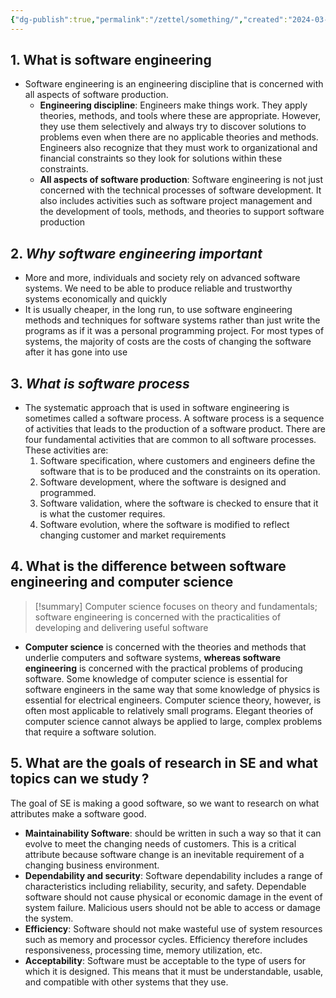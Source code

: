 ```yaml
---
{"dg-publish":true,"permalink":"/zettel/something/","created":"2024-03-01T15:07:50.358+07:00","updated":"2024-03-01T15:30:13.362+07:00"}
---
```



## 1. What is software engineering
- Software engineering is an engineering discipline that is concerned with all aspects of software production.
	- **Engineering discipline**: Engineers make things work. They apply theories, methods, and tools where these are appropriate. However, they use them selectively and always try to discover solutions to problems even when there are no applicable theories and methods. Engineers also recognize that they must work to organizational and financial constraints so they look for solutions within these constraints.
	- **All aspects of software production**: Software engineering is not just concerned with the technical processes of software development. It also includes activities such as software project management and the development of tools, methods, and theories to support software production

## 2. *Why software engineering important*
- More and more, individuals and society rely on advanced software systems. We need to be able to produce reliable and trustworthy systems economically and quickly
- It is usually cheaper, in the long run, to use software engineering methods and techniques for software systems rather than just write the programs as if it was a personal programming project. For most types of systems, the majority of costs are the costs of changing the software after it has gone into use

## 3. *What is software process*
- The systematic approach that is used in software engineering is sometimes called a software process. A software process is a sequence of activities that leads to the production of a software product. There are four fundamental activities that are common to all software processes. These activities are:
	1. Software specification, where customers and engineers define the software that is to be produced and the constraints on its operation. 
	2. Software development, where the software is designed and programmed. 
	3. Software validation, where the software is checked to ensure that it is what the customer requires. 
	4. Software evolution, where the software is modified to reflect changing customer and market requirements
## 4. What is the difference between software engineering and computer science
>[!summary]
>Computer science focuses on theory and fundamentals; software engineering is concerned with the practicalities of developing and delivering useful software
- **Computer science** is concerned with the theories and methods that underlie computers and software systems, **whereas software engineering** is concerned with the practical problems of producing software. Some knowledge of computer science is essential for software engineers in the same way that some knowledge of physics is essential for electrical engineers. Computer science theory, however, is often most applicable to relatively small programs. Elegant theories of computer science cannot always be applied to large, complex problems that require a software solution.

## 5. What are the goals of research in SE and what topics can we study ?

The goal of SE is making a good software, so we want to research on what attributes make a software good.
- **Maintainability Software**: should be written in such a way so that it can evolve to meet the changing needs of customers. This is a critical attribute because software change is an inevitable requirement of a changing business environment. 
- **Dependability and security**: Software dependability includes a range of characteristics including reliability, security, and safety. Dependable software should not cause physical or economic damage in the event of system failure. Malicious users should not be able to access or damage the system.
- **Efficiency**: Software should not make wasteful use of system resources such as memory and processor cycles. Efficiency therefore includes responsiveness, processing time, memory utilization, etc. 
- **Acceptability**: Software must be acceptable to the type of users for which it is designed. This means that it must be understandable, usable, and compatible with other systems that they use.